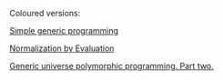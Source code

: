 Coloured versions:

[Simple generic programming](http://effectfully.blogspot.ru/2016/02/simple-generic-programming.html)

[Normalization by Evaluation](http://effectfully.blogspot.ru/2016/02/normalization-by-evaluation.html)

[Generic universe polymorphic programming. Part two.](http://effectfully.blogspot.ru/2016/04/generic-universe-polymorphic.html)